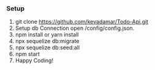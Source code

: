 ### Setup

1.  git clone https://github.com/kevadamar/Todo-Api.git
2.  Setup db Connection open /config/config.json.
3.  npm install or yarn install
4.  npx sequelize db:migrate
5.  npx sequelize db:seed:all
6.  npm start
7.  Happy Coding!
